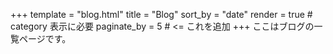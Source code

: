 +++
template = "blog.html"
title = "Blog"
sort_by = "date"
render = true   # category 表示に必要
paginate_by = 5  # <= これを追加
+++
ここはブログの一覧ページです。
<!--
_index.md があるディレクトリはセクションとみなされます。
templates/section.html を用意（全セクション共通）
-->